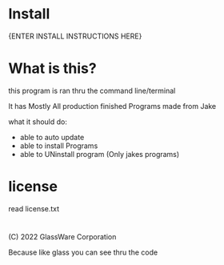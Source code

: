 # Install

{ENTER INSTALL INSTRUCTIONS HERE}

# What is this?

this program is ran thru the command line/terminal

It has Mostly All production finished Programs made from Jake

what it should do: 

- able to auto update
- able to install Programs
- able to UNinstall program (Only jakes programs)

# license

read license.txt

#

(C) 2022 GlassWare Corporation

Because like glass you can see thru the code

